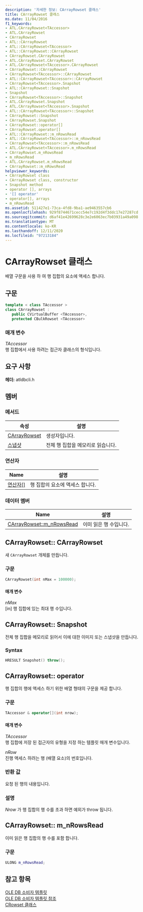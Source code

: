 ```yaml
---
description: '자세한 정보: CArrayRowset 클래스'
title: CArrayRowset 클래스
ms.date: 11/04/2016
f1_keywords:
- ATL.CArrayRowset<TAccessor>
- ATL.CArrayRowset
- CArrayRowset
- ATL::CArrayRowset
- ATL::CArrayRowset<TAccessor>
- ATL::CArrayRowset::CArrayRowset
- CArrayRowset.CArrayRowset
- ATL.CArrayRowset.CArrayRowset
- ATL.CArrayRowset<TAccessor>.CArrayRowset
- CArrayRowset::CArrayRowset
- CArrayRowset<TAccessor>::CArrayRowset
- ATL::CArrayRowset<TAccessor>::CArrayRowset
- CArrayRowset<TAccessor>.Snapshot
- ATL::CArrayRowset::Snapshot
- Snapshot
- CArrayRowset<TAccessor>::Snapshot
- ATL.CArrayRowset.Snapshot
- ATL.CArrayRowset<TAccessor>.Snapshot
- ATL::CArrayRowset<TAccessor>::Snapshot
- CArrayRowset::Snapshot
- CArrayRowset.Snapshot
- CArrayRowset::operator[]
- CArrayRowset.operator[]
- ATL::CArrayRowset::m_nRowsRead
- ATL::CArrayRowset<TAccessor>::m_nRowsRead
- CArrayRowset<TAccessor>::m_nRowsRead
- ATL.CArrayRowset<TAccessor>.m_nRowsRead
- CArrayRowset.m_nRowsRead
- m_nRowsRead
- ATL.CArrayRowset.m_nRowsRead
- CArrayRowset::m_nRowsRead
helpviewer_keywords:
- CArrayRowset class
- CArrayRowset class, constructor
- Snapshot method
- operator [], arrays
- '[] operator'
- operator[], arrays
- m_nRowsRead
ms.assetid: 511427e1-73ca-4fd8-9ba1-ae9463557cb6
ms.openlocfilehash: 929f8744671cecc54e7c192d4f3ddc17e27287cd
ms.sourcegitcommit: d6af41e42699628c3e2e6063ec7b03931a49a098
ms.translationtype: MT
ms.contentlocale: ko-KR
ms.lasthandoff: 12/11/2020
ms.locfileid: "97213184"
---
```

# <a name="carrayrowset-class"></a>CArrayRowset 클래스

배열 구문을 사용 하 여 행 집합의 요소에 액세스 합니다.

## <a name="syntax"></a>구문

```cpp
template < class TAccessor >
class CArrayRowset :
   public CVirtualBuffer <TAccessor>,
   protected CBulkRowset <TAccessor>
```

### <a name="parameters"></a>매개 변수

*TAccessor*<br/>
행 집합에서 사용 하려는 접근자 클래스의 형식입니다.

## <a name="requirements"></a>요구 사항

**헤더:** atldbcli.h

## <a name="members"></a>멤버

### <a name="methods"></a>메서드

| 속성 | 설명 |
|--|--|
| [CArrayRowset](#carrayrowset) | 생성자입니다. |
| [스냅샷](#snapshot) | 전체 행 집합을 메모리로 읽습니다. |

### <a name="operators"></a>연산자

| Name | 설명 |
|--|--|
| [연산자&#91;&#93;](#operator) | 행 집합의 요소에 액세스 합니다. |

### <a name="data-members"></a>데이터 멤버

| Name | 설명 |
|--|--|
| [CArrayRowset::m_nRowsRead](#nrowsread) | 이미 읽은 행 수입니다. |

## <a name="carrayrowsetcarrayrowset"></a><a name="carrayrowset"></a> CArrayRowset:: CArrayRowset

새 `CArrayRowset` 개체를 만듭니다.

### <a name="syntax"></a>구문

```cpp
CArrayRowset(int nMax = 100000);
```

#### <a name="parameters"></a>매개 변수

*nMax*<br/>
[in] 행 집합에 있는 최대 행 수입니다.

## <a name="carrayrowsetsnapshot"></a><a name="snapshot"></a> CArrayRowset:: Snapshot

전체 행 집합을 메모리로 읽어서 이에 대한 이미지 또는 스냅샷을 만듭니다.

### <a name="syntax"></a>Syntax

```cpp
HRESULT Snapshot() throw();
```

## <a name="carrayrowsetoperator"></a><a name="operator"></a> CArrayRowset:: operator

행 집합의 행에 액세스 하기 위한 배열 형태의 구문을 제공 합니다.

### <a name="syntax"></a>구문

```cpp
TAccessor & operator[](int nrow);
```

#### <a name="parameters"></a>매개 변수

*TAccessor*<br/>
행 집합에 저장 된 접근자의 유형을 지정 하는 템플릿 매개 변수입니다.

*nRow*<br/>
진행 액세스 하려는 행 (배열 요소)의 번호입니다.

### <a name="return-value"></a>반환 값

요청 된 행의 내용입니다.

### <a name="remarks"></a>설명

*Nrow* 가 행 집합의 행 수를 초과 하면 예외가 throw 됩니다.

## <a name="carrayrowsetm_nrowsread"></a><a name="nrowsread"></a> CArrayRowset:: m_nRowsRead

이미 읽은 행 집합의 행 수를 포함 합니다.

### <a name="syntax"></a>구문

```cpp
ULONG m_nRowsRead;
```

## <a name="see-also"></a>참고 항목

[OLE DB 소비자 템플릿](../../data/oledb/ole-db-consumer-templates-cpp.md)<br/>
[OLE DB 소비자 템플릿 참조](../../data/oledb/ole-db-consumer-templates-reference.md)<br/>
[CRowset 클래스](../../data/oledb/crowset-class.md)
